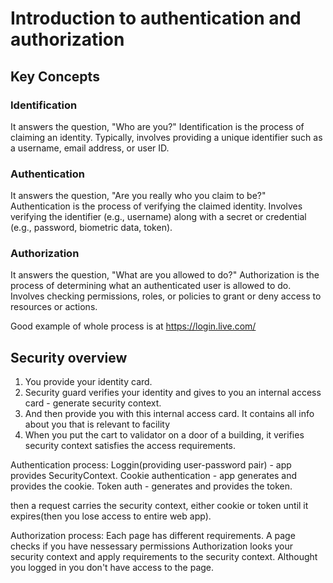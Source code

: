 # Introduction to authentication and authorization

## Key Concepts


### Identification

It answers the question, "Who are you?"
Identification is the process of claiming an identity.
Typically, involves providing a unique identifier such as a username, email address, or user ID.


### Authentication

It answers the question, "Are you really who you claim to be?"
Authentication is the process of verifying the claimed identity.
Involves verifying the identifier (e.g., username) along with a secret or credential (e.g., password, biometric data, token).


### Authorization

It answers the question, "What are you allowed to do?"
Authorization is the process of determining what an authenticated user is allowed to do.
Involves checking permissions, roles, or policies to grant or deny access to resources or actions.


Good example of whole process is at https://login.live.com/


## Security overview

1. You provide your identity card.
2. Security guard verifies your identity and gives to you an internal access card - generate security context.
3. And then provide you with this internal access card. It contains all info about you that is relevant to facility
4. When you put the cart to validator on a door of a building, it verifies security context satisfies the access requirements.

Authentication process:
Loggin(providing user-password pair) - app provides SecurityContext.
Cookie authentication - app generates and provides the cookie.
Token auth - generates and provides the token.

then a request carries the security context, either cookie or token until it expires(then you lose access to entire web app).

Authorization process:
Each page has different requirements. A page checks if you have nessessary permissions
Authorization looks your security context and apply requirements to the security context.
Althought you logged in you don't have access to the page.
